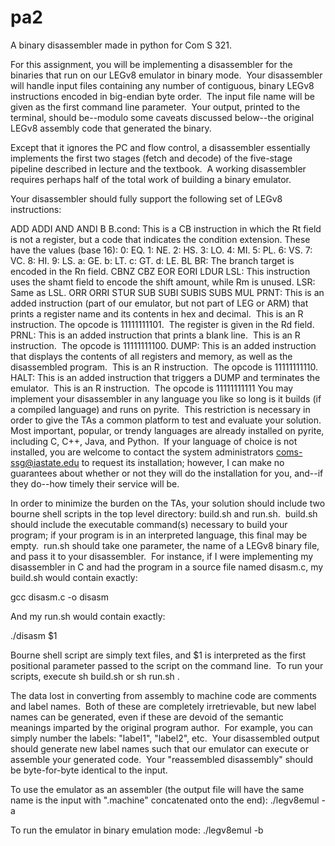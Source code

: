 # pa2
A binary disassembler made in python for Com S 321.

For this assignment, you will be implementing a disassembler for the binaries that run on our LEGv8 emulator in binary mode.  Your disassembler will handle input files containing any number of contiguous, binary LEGv8 instructions encoded in big-endian byte order.  The input file name will be given as the first command line parameter.  Your output, printed to the terminal, should be--modulo some caveats discussed below--the original LEGv8 assembly code that generated the binary.

Except that it ignores the PC and flow control, a disassembler essentially implements the first two stages (fetch and decode) of the five-stage pipeline described in lecture and the textbook.  A working disassembler requires perhaps half of the total work of building a binary emulator.

Your disassembler should fully support the following set of LEGv8 instructions:

ADD
ADDI
AND
ANDI
B
B.cond: This is a CB instruction in which the Rt field is not a register, but a code that indicates the condition extension. These have the values (base 16):
  0: EQ.
  1: NE.
  2: HS.
  3: LO.
  4: MI.
  5: PL.
  6: VS.
  7: VC.
  8: HI.
  9: LS.
  a: GE.
  b: LT.
  c: GT.
  d: LE.
BL
BR: The branch target is encoded in the Rn field.
CBNZ
CBZ
EOR
EORI
LDUR
LSL: This instruction uses the shamt field to encode the shift amount, while Rm is unused.
LSR: Same as LSL.
ORR
ORRI
STUR
SUB
SUBI
SUBIS
SUBS
MUL
PRNT: This is an added instruction (part of our emulator, but not part of LEG or ARM) that prints a register name and its contents in hex and decimal.  This is an R instruction.   The opcode is 11111111101.  The register is given in the Rd field.
PRNL: This is an added instruction that prints a blank line.  This is an R instruction.  The opcode is 11111111100.
DUMP: This is an added instruction that displays the contents of all registers and memory, as well as the disassembled program.  This is an R instruction.  The opcode is 11111111110.
HALT: This is an added instruction that triggers a DUMP and terminates the emulator.  This is an R instruction.  The opcode is 11111111111
You may implement your disassembler in any language you like so long is it builds (if a compiled language) and runs on pyrite.  This restriction is necessary in order to give the TAs a common platform to test and evaluate your solution.  Most important, popular, or trendy languages are already installed on pyrite, including C, C++, Java, and Python.  If your language of choice is not installed, you are welcome to contact the system administrators <coms-ssg@iastate.edu> to request its installation; however, I can make no guarantees about whether or not they will do the installation for you, and--if they do--how timely their service will be.

In order to minimize the burden on the TAs, your solution should include two bourne shell scripts in the top level directory: build.sh and run.sh.  build.sh should include the executable command(s) necessary to build your program; if your program is in an interpreted language, this final may be empty.  run.sh should take one parameter, the name of a LEGv8 binary file, and pass it to your disassembler.  For instance, if I were implementing my disassembler in C and had the program in a source file named disasm.c, my build.sh would contain exactly:

gcc disasm.c -o disasm

And my run.sh would contain exactly:

./disasm $1

Bourne shell script are simply text files, and $1 is interpreted as the first positional parameter passed to the script on the command line.  To run your scripts, execute sh build.sh or sh run.sh <legv8 assembly file>.

The data lost in converting from assembly to machine code are comments and label names.  Both of these are completely irretrievable, but new label names can be generated, even if these are devoid of the semantic meanings imparted by the original program author.  For example, you can simply number the labels: "label1", "label2", etc.  Your disassembled output should generate new label names such that our emulator can execute or assemble your generated code.  Your "reassembled disassembly" should be byte-for-byte identical to the input.

To use the emulator as an assembler (the output file will have the same name is the input with ".machine" concatenated onto the end): ./legv8emul <legv8 assembly file> -a

To run the emulator in binary emulation mode: ./legv8emul <legv8 binary file> -b
